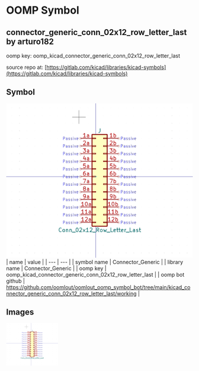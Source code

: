 # OOMP Symbol  
## connector_generic_conn_02x12_row_letter_last  by arturo182  
  
oomp key: oomp_kicad_connector_generic_conn_02x12_row_letter_last  
  
source repo at: [https://gitlab.com/kicad/libraries/kicad-symbols](https://gitlab.com/kicad/libraries/kicad-symbols)  
## Symbol  
  
[![working.png](working_600.png)](working.png)  
| name | value | 
| --- | --- | 
| symbol name | Connector_Generic | 
| library name | Connector_Generic | 
| oomp key | oomp_kicad_connector_generic_conn_02x12_row_letter_last | 
| oomp bot github | https://github.com/oomlout/oomlout_oomp_symbol_bot/tree/main/kicad_connector_generic_conn_02x12_row_letter_last/working | 
## Images  
  
[![working.png](working_140.png)](working.png)  
